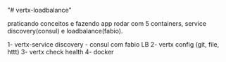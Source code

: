 "# vertx-loadbalance" 

praticando conceitos e fazendo app rodar com 5 containers, service discovery(consul) e loadbalance(fabio).

1- vertx-service discovery - consul com fabio LB 
2- vertx config (git, file, httt)
3- vertx check health
4- docker
